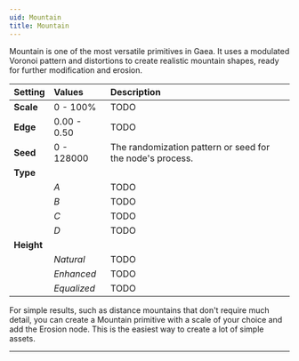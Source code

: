 ```yaml
---
uid: Mountain
title: Mountain
---
```


Mountain is one of the most versatile primitives in Gaea. It uses a modulated Voronoi pattern and distortions to create realistic mountain shapes, ready for further modification and erosion.

| Setting    | Values      | Description                                               |
| :--------- | :---------- | :-------------------------------------------------------- |
| **Scale**  | 0 - 100% | TODO                                                     |
| **Edge**   | 0.00 - 0.50 | TODO                                                     |
| **Seed**   | 0 - 128000  | The randomization pattern or seed for the node's process. |
| **Type**   |             |
|            | *A*         | TODO                                                     |
|            | *B*         | TODO                                                     |
|            | *C*         | TODO                                                     |
|            | *D*         | TODO                                                     |
| **Height** |             |
|            | *Natural*   | TODO                                                     |
|            | *Enhanced*  | TODO                                                     |
|            | *Equalized* | TODO                                                     |



For simple results, such as distance mountains that don't require much detail, you can create a Mountain primitive with a scale of your choice and add the Erosion node. This is the easiest way to create a lot of simple assets.

***

<!--examples-->